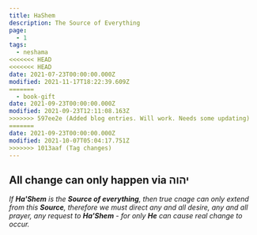 ```yaml
---
title: HaShem
description: The Source of Everything
page:
  - 1
tags:
  - neshama
<<<<<<< HEAD
<<<<<<< HEAD
date: 2021-07-23T00:00:00.000Z
modified: 2021-11-17T18:22:39.609Z
=======
  - book-gift
date: 2021-09-23T00:00:00.000Z
modified: 2021-09-23T12:11:08.163Z
>>>>>>> 597ee2e (Added blog entries. Will work. Needs some updating)
=======
date: 2021-09-23T00:00:00.000Z
modified: 2021-10-07T05:04:17.751Z
>>>>>>> 1013aaf (Tag changes)
---
```


## All change can only happen via יהוה

_If **Ha'Shem** is the **Source of everything**, then true cnage can only extend from this **Source**, therefore we must direct any and all desire, any and all prayer, any request to **Ha'Shem** - for only **He** can cause real change to occur._
